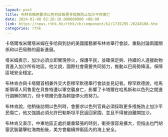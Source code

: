 ```yaml
---
layout: post
title: 布林肯稱將要求以色列採取更多措施防止加沙平民傷亡
date: 2024-01-08 02:28:10.000000000 +08:00
link: https://news.rthk.hk/rthk/ch/component/k2/1735295-20240108.htm
categories: rthk
---
```


卡塔爾埃米爾塔米姆在多哈與到訪的美國國務卿布林肯舉行會談，重點討論兩國關係和以巴局勢的最新進展。

塔米姆表示，加沙必須立即實現停火，保護平民，並確保足夠、持續的人道援助物資進入加沙所有地區。他又說，國際社會需要共同努力，推動以巴局勢降溫，保障區域安全穩定。

布林肯亦與卡塔爾首相兼外交大臣穆罕默德舉行會談並見記者。穆罕默德說，哈馬斯領導人阿魯里在貝魯特遭以軍空襲身亡，影響了卡塔爾在哈馬斯和以色列之間進行調解的努力，但卡塔爾仍會為斡旋停火而努力。

布林肯說，他稍後訪問以色列時，會要求以色列官員必須採取更多措施防止加沙平民傷亡，他又強調必須允許巴勒斯坦平民返回家園，並且不得被迫離開加沙。

布林肯又表示，中東地區正處於嚴重緊張的時刻，衝突很容易擴大，但指出也門胡塞武裝襲擊紅海商船後，美方會繼續捍衛區內的海上安全。

